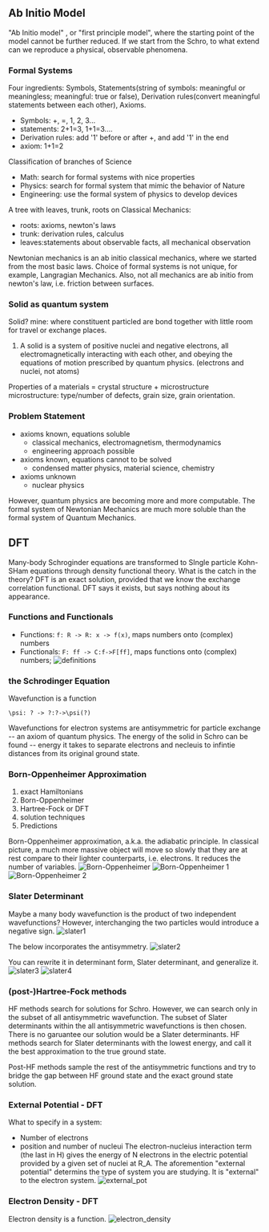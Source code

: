 ## Ab Initio Model
"Ab Initio model" , or "first principle model", where the starting point of the model cannot be further reduced.
If we start from the Schro, to what extend can we reproduce a physical, observable phenomena.

### Formal Systems
Four ingredients: Symbols, Statements(string of symbols: meaningful or meaningless; meaningful: true or false), Derivation rules(convert meaningful statements between each other), Axioms.  
- Symbols: +, =, 1, 2, 3...
- statements: 2+1=3, 1+1=3....
- Derivation rules: add '1' before or after +, and add '1' in the end
- axiom: 1+1=2

Classification of branches of Science 
- Math: search for formal systems with nice properties
- Physics: search for formal system that mimic the behavior of Nature
- Engineering: use the formal system of physics to develop devices

A tree with leaves, trunk, roots on Classical Mechanics:
- roots: axioms, newton's laws
- trunk: derivation rules, calculus
- leaves:statements about observable facts, all mechanical observation

Newtonian mechanics is an ab initio classical mechanics, where we started from the most basic laws. Choice of formal systems is not unique, for example, Langragian Mechanics. Also, not all mechanics are ab initio from newton's law, i.e. friction between surfaces.

### Solid as quantum system
Solid? mine: where constituent particled are bond together with little room for travel or exchange places.

1. A solid is a system of positive nuclei and negative electrons, all electromagnetically interacting with each other, and obeying the equations of motion prescribed by quantum physics. (electrons and nuclei, not atoms)

Properties of a materials = crystal structure + microstructure
microstructure: type/number of defects, grain size, grain orientation.

### Problem Statement
- axioms known, equations soluble
    - classical mechanics, electromagnetism, thermodynamics
    - engineering approach possible
- axioms known, equations cannot to be solved
    - condensed matter physics, material science, chemistry
-  axioms unknown
    - nuclear physics

However, quantum physics are becoming more and more computable. The formal system of Newtonian Mechanics are much more soluble than the formal system of Quantum Mechanics.

## DFT
Many-body Schroginder equations are transformed to SIngle particle Kohn-SHam equations through density functional theory.
What is the catch in the theory? DFT is an exact solution, provided that we know the exchange correlation functional. DFT says it exists, but says nothing about its appearance.

### Functions and Functionals
- Functions: `f: R -> R: x -> f(x)`, maps numbers onto (complex) numbers
- Functionals: `F: ff -> C:f->F[ff]`, maps functions onto (complex) numbers;
![definitions](dft_definitions.png)

### the Schrodinger Equation
Wavefunction is a function
```
\psi: ? -> ?:?->\psi(?)
```
Wavefunctions for electron systems are antisymmetric for particle exchange -- an axiom of quantum physics.
The energy of the solid in Schro can be found -- energy it takes to separate electrons and necleuis to infintie distances from its original ground state.

### Born-Oppenheimer Approximation 
1. exact Hamiltonians
2. Born-Oppenheimer
3. Hartree-Fock or DFT
4. solution techniques
5. Predictions

Born-Oppenheimer approximation, a.k.a. the adiabatic principle. In classical picture, a much more massive object will move so slowly that they are at rest compare to their lighter counterparts, i.e. electrons. It reduces the number of variables.
![Born-Oppenheimer](adiabatic_principle.png)
![Born-Oppenheimer 1](BOA_1.png)
![Born-Oppenheimer 2](BOA_2.png)

### Slater Determinant
Maybe a many body wavefunction is the product of two independent wavefunctions? However, interchanging the two particles would introduce a negative sign.
![slater1](slater_problem.png)

The below incorporates the antisymmetry.
![slater2](slater2.png)

You can rewrite it in determinant form, Slater determinant, and generalize it.
![slater3](slater3.png)
![slater4](slater4.png)

### (post-)Hartree-Fock methods
HF methods search for solutions for Schro. However, we can search only in the subset of all antisymmetric wavefunction. The subset of Slater determinants within the all antisymmetric wavefunctions is then chosen. There is no garuantee our solution would be a Slater determinants. HF methods search for Slater determinants with the lowest energy, and call it the best approximation to the true ground state.

Post-HF methods sample the rest of the antisymmetric functions and try to bridge the gap between HF ground state and the exact ground state solution.

### External Potential - DFT
What to specify in a system:
- Number of electrons
- position and number of nucleui 
The electron-nucleius interaction term (the last in H) gives the energy of N electrons in the electric potential provided by a given set of nuclei at R_A. The aforemention "external potential" determins the type of system you are studying. It is "external" to the electron system.
![external_pot](external_pot.png)

### Electron Density - DFT
Electron density is a function.
![electron_density](electron_density.png)